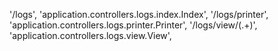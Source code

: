 '/logs', 'application.controllers.logs.index.Index',
'/logs/printer', 'application.controllers.logs.printer.Printer',
'/logs/view/(.+)', 'application.controllers.logs.view.View',